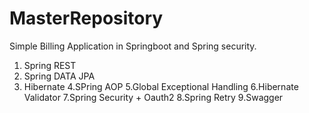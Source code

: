 # MasterRepository


Simple Billing Application in Springboot and Spring security.

1. Spring REST
2. Spring DATA JPA
3. Hibernate
4.SPring AOP
5.Global Exceptional Handling
6.Hibernate Validator
7.Spring Security + Oauth2
8.Spring Retry
9.Swagger



